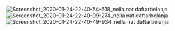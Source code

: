 ![Screenshot_2020-01-24-22-40-54-618_nella nat daftarbelanja](https://user-images.githubusercontent.com/54885157/73082019-3da29500-3efb-11ea-95f9-99ffcdb6b330.jpg)
![Screenshot_2020-01-24-22-40-09-274_nella nat daftarbelanja](https://user-images.githubusercontent.com/54885157/73082020-3da29500-3efb-11ea-8555-12444ae53c7c.jpg)
![Screenshot_2020-01-24-22-40-49-934_nella nat daftarbelanja](https://user-images.githubusercontent.com/54885157/73082021-3e3b2b80-3efb-11ea-9a93-fb3686fe3532.jpg)
